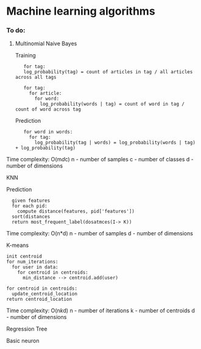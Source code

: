 # Machine learning algorithms


### To do:
1. Multinomial Naive Bayes

    
    Training
    
          for tag: 
          log_probability(tag) = count of articles in tag / all articles across all tags
          
          for tag:
            for article:
              for word:
                log_probability(words | tag) = count of word in tag / count of word across tag


    Prediction

          for word in words:
            for tag:
              log_probability(tag | words) = log_probability(words | tag) + log_probability(tag)
          
  Time complexity: O(m*d*c) 
  n - number of samples
  c - number of classes
  d - number of dimensions


KNN

   Prediction
    
      given features 
      for each pid:
        compute distance(features, pid['features'])
      sort(distances
      return most_frequent_label(dosatmces(I-> K))
  
  Time complexity: O(n*d) 
  n - number of samples
  d - number of dimensions

K-means

    init centroid
    for num_iterations:
      for user in data:
        for centroid in centroids:
          min_distance --> centroid.add(user)
    
    for centroid in centroids:
      update_centroid_location
    return centroid_location 

  Time complexity: O(n*k*d) 
  n - number of iterations
  k - number of centroids
  d - number of dimensions
  
Regression Tree

Basic neuron
